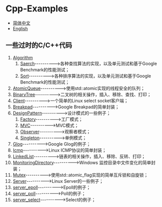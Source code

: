 # Cpp-Examples

- [简体中文](README.md)
- [English](README.en.md)

## 一些过时的C/C++代码

1. [Algorithm](./Algorithm/)
   1. [Saerch](./Algorithm/Search/search.hpp)---------->各种查找算法的实现，以及单元测试和基于Google Benchmark的性能测试；
   2. [Sort](./Algorithm/Sort/sort.hpp)---------->各种排序算法的实现，以及单元测试和基于Google Benchmark的性能测试；
2. [AtomicQueue](./AtomicQueue/atomicqueue.hpp)---------->使用std::atomic实现的线程安全的队列；
3. [BinaryTree](./BinaryTree/binarytree.hpp)---------->二叉树的相关操作，插入、移除、查找、打印；
4. [Client](./Client/client.cpp)---------->一个简单的Linux select socket客户端；
5. [Breakpad](./Breakpad/breakpad.hpp)---------->Google Breakpad的简单封装；
6. [DesignPattern](./DesignPattern)---------->设计模式的一些例子；
   1. [Factory](./DesignPattern/Factory/factory.hpp)---------->工厂模式；
   2. [MVC](./DesignPattern/MVC/model.hpp)---------->MVC模式；
   3. [Observer](./DesignPattern/Observer/observer.hpp)---------->观察者模式；
   4. [Singleton](./DesignPattern/Singleton/singleton.hpp)---------->单例模式；
7. [Glog](./Glog/main.cc)---------->Google Glog的例子；
8. [Icmp](./Icmp/icmp.hpp)---------->Linux ICMP协议的简单封装；
9. [LinkedList](./LinkedList/linkedlist.hpp)---------->链表的相关操作，插入、移除、反转、打印；
10. [MonitoringDirectory](./MonitoringDirectory/monitoring_directory.hpp)---------->Windows 监控目录中文件变化的简单封装；
11. [Mutex](./Mutex/mutex.hpp)---------->使用std::atomic_flag实现的简单互斥锁和自旋锁；
12. [Server](./Server)---------->Linux Server的一些例子；
   1. [server_epoll](./Server/server_epoll.cc)---------->Epoll的例子；
   2. [server_poll](./Server/server_poll.cc)---------->Poll的例子；
   3. [server_select](./Server/server_select.cc)---------->Select的例子；
